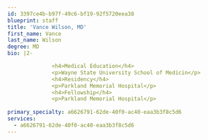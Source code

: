 ```yaml
---
id: 3397ce4b-b97f-49c6-bf19-92f5720eea38
blueprint: staff
title: 'Vance Wilson, MD'
first_name: Vance
last_name: Wilson
degree: MD
bio: |2-

              <h4>Medical Education</h4>
              <p>Wayne State University School of Medicin</p>
              <h4>Residency</h4>
              <p>Parkland Memorial Hospital</p>
              <h4>Fellowship</h4>
              <p>Parkland Memorial Hospital</p>
          
primary_specialty: a6626791-62de-40f0-ac40-eaa3b3f8c5d6
services:
  - a6626791-62de-40f0-ac40-eaa3b3f8c5d6
---
```

